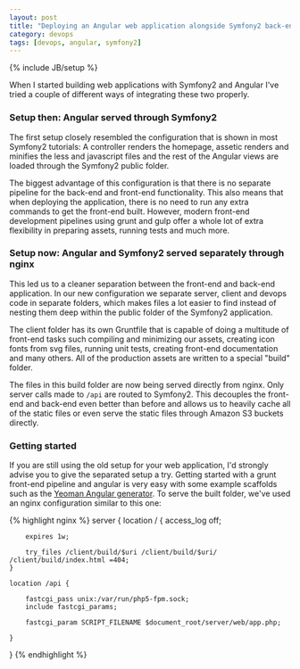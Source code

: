 ```yaml
---
layout: post
title: "Deploying an Angular web application alongside Symfony2 back-end"
category: devops 
tags: [devops, angular, symfony2]
---
```

{% include JB/setup %}

When I started building web applications with Symfony2 and Angular I've tried a couple of different ways of integrating these two properly. 

### Setup then: Angular served through Symfony2

The first setup closely resembled the configuration that is shown in most Symfony2 tutorials: A controller renders the homepage, assetic renders and minifies the less and javascript files and the rest of the Angular views are loaded through the Symfony2 public folder.

The biggest advantage of this configuration is that there is no separate pipeline for the back-end and front-end functionality. This also means that when deploying the application, there is no need to run any extra commands to get the front-end built. However, modern front-end development pipelines using grunt and gulp offer a whole lot of extra flexibility in preparing assets, running tests and much more. 

### Setup now: Angular and Symfony2 served separately through nginx

This led us to a cleaner separation between the front-end and back-end application. In our new configuration we separate server, client and devops code in separate folders, which makes files a lot easier to find instead of nesting them deep within the public folder of the Symfony2 application.

The client folder has its own Gruntfile that is capable of doing a multitude of front-end tasks such compiling and minimizing our assets, creating icon fonts from svg files, running unit tests, creating front-end documentation and many others. All of the production assets are written to a special "build" folder.

The files in this build folder are now being served directly from nginx. Only server calls made to `/api` are routed to Symfony2. This decouples the front-end and back-end even better than before and allows us to heavily cache all of the static files or even serve the static files through Amazon S3 buckets directly.

### Getting started

If you are still using the old setup for your web application, I'd strongly advise you to give the separated setup a try. Getting started with a grunt front-end pipeline and angular is very easy with some example scaffolds such as the [Yeoman Angular generator](https://github.com/yeoman/generator-angular). To serve the built folder, we've used an nginx configuration similar to this one:

{% highlight nginx %}
server {
    location / {
        access_log off;
        
        expires 1w;

        try_files /client/build/$uri /client/build/$uri/ /client/build/index.html =404;
    }

    location /api {

        fastcgi_pass unix:/var/run/php5-fpm.sock;
        include fastcgi_params;

        fastcgi_param SCRIPT_FILENAME $document_root/server/web/app.php;

    }
}
{% endhighlight %}